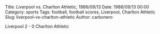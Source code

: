 Title: Liverpool vs. Charlton Athletic, 1986/09/13
Date: 1986/09/13 00:00
Category: sports
Tags: football, football scores, Liverpool, Charlton Athletic
Slug: liverpool-vs-charlton-athletic
Author: carbonero


Liverpool 2 - 0 Charlton Athletic
